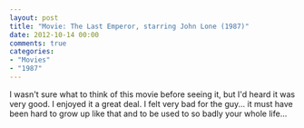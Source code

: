 ```yaml
---
layout: post
title: "Movie: The Last Emperor, starring John Lone (1987)"
date: 2012-10-14 00:00
comments: true
categories:
- "Movies"
- "1987"
---
```


I wasn't sure what to think of this movie before seeing it, but
I'd heard it was very good. I enjoyed it a great deal. I felt very
bad for the guy... it must have been hard to grow up like that and
to be used to so badly your whole life...
